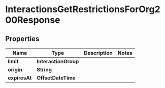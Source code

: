 

# InteractionsGetRestrictionsForOrg200Response


## Properties

| Name | Type | Description | Notes |
|------------ | ------------- | ------------- | -------------|
|**limit** | **InteractionGroup** |  |  |
|**origin** | **String** |  |  |
|**expiresAt** | **OffsetDateTime** |  |  |



